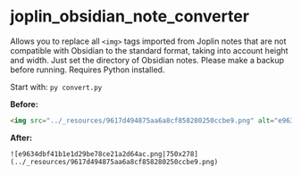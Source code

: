 # joplin_obsidian_note_converter
Allows you to replace all `<img>` tags imported from Joplin notes that are not compatible with Obsidian to the standard format, taking into account height and width. Just set the directory of Obsidian notes. Please make a backup before running. Requires Python installed. 

Start with: `py convert.py`

**Before:**
```html
<img src="../_resources/9617d494875aa6a8cf858280250ccbe9.png" alt="e9634dbf41b1e1d29be78ce21a2d64ac.png" width="750" height="278" class="jop-noMdConv">
```


**After:**
```
![e9634dbf41b1e1d29be78ce21a2d64ac.png|750x278](../_resources/9617d494875aa6a8cf858280250ccbe9.png)
